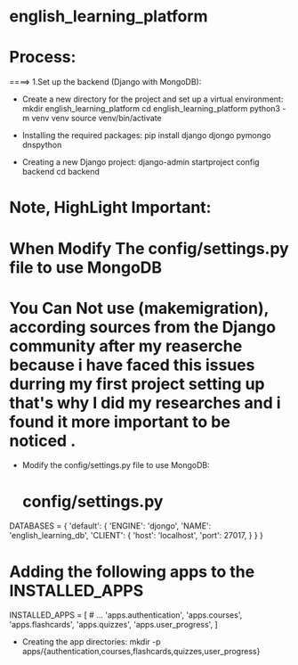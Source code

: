 # english_learning_platform

# Process:
====> 1.Set up the backend (Django with MongoDB):
- Create a new directory for the project and set up a virtual environment:
	mkdir english_learning_platform
	cd english_learning_platform
	python3 -m venv venv
	source venv/bin/activate

- Installing the required packages:
	pip install django djongo pymongo dnspython

- Creating a new Django project:
	django-admin startproject config backend
	cd backend
# Note, HighLight Important: 
# When Modify The config/settings.py file to use MongoDB
# You Can Not use (makemigration), according sources from the Django community after my reaserche because i have faced this issues durring my first project setting up that's why I did my researches and i found it more important to be noticed .

- Modify the config/settings.py file to use MongoDB:
	# config/settings.py

DATABASES = {
    'default': {
        'ENGINE': 'djongo',
        'NAME': 'english_learning_db',
        'CLIENT': {
            'host': 'localhost',
            'port': 27017,
        }
    }
}

# Adding the following apps to the INSTALLED_APPS
INSTALLED_APPS = [
    # ...
    'apps.authentication',
    'apps.courses',
    'apps.flashcards',
    'apps.quizzes',
    'apps.user_progress',
]

- Creating the app directories:
	mkdir -p apps/{authentication,courses,flashcards,quizzes,user_progress}




